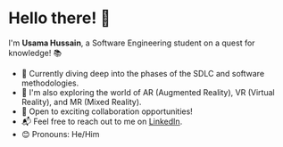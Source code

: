 # Hello there! 👋

I'm **Usama Hussain**, a Software Engineering student on a quest for knowledge! 📚

- 🌟 Currently diving deep into the phases of the SDLC and software methodologies.
- 🚀 I'm also exploring the world of AR (Augmented Reality), VR (Virtual Reality), and MR (Mixed Reality).
- 🤝 Open to exciting collaboration opportunities!
- 📬 Feel free to reach out to me on [LinkedIn](https://www.linkedin.com/in/usama-hussain-45ba53200/).
- 😊 Pronouns: He/Him
